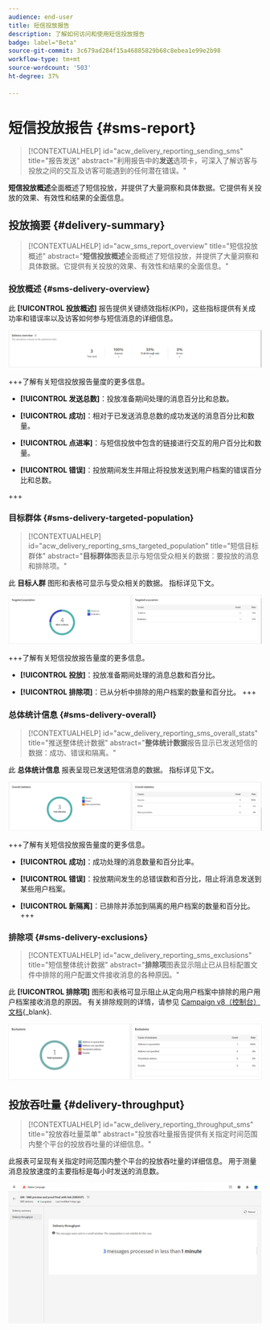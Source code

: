 ```yaml
---
audience: end-user
title: 短信投放报告
description: 了解如何访问和使用短信投放报告
badge: label="Beta"
source-git-commit: 3c679ad284f15a46885829b68c8ebea1e99e2b98
workflow-type: tm+mt
source-wordcount: '503'
ht-degree: 37%

---
```


# 短信投放报告 {#sms-report}

>[!CONTEXTUALHELP]
>id="acw_delivery_reporting_sending_sms"
>title="报告发送"
>abstract="利用报告中的&#x200B;**发送**&#x200B;选项卡，可深入了解访客与投放之间的交互及访客可能遇到的任何潜在错误。"

**短信投放概述**&#x200B;全面概述了短信投放，并提供了大量洞察和具体数据。它提供有关投放的效果、有效性和结果的全面信息。

## 投放摘要 {#delivery-summary}

>[!CONTEXTUALHELP]
>id="acw_sms_report_overview"
>title="短信投放概述"
>abstract="**短信投放概述**&#x200B;全面概述了短信投放，并提供了大量洞察和具体数据。它提供有关投放的效果、有效性和结果的全面信息。"

### 投放概述 {#sms-delivery-overview}

此 **[!UICONTROL 投放概述]** 报告提供关键绩效指标(KPI)，这些指标提供有关成功率和错误率以及访客如何参与短信消息的详细信息。

![](assets/reporting_sms_3.png)

+++了解有关短信投放报告量度的更多信息。

* **[!UICONTROL 发送总数]**：投放准备期间处理的消息百分比和总数。

* **[!UICONTROL 成功]**：相对于已发送消息总数的成功发送的消息百分比和数量。

* **[!UICONTROL 点进率]**：与短信投放中包含的链接进行交互的用户百分比和数量。

* **[!UICONTROL 错误]**：投放期间发生并阻止将投放发送到用户档案的错误百分比和总数。

+++


### 目标群体 {#sms-delivery-targeted-population}


>[!CONTEXTUALHELP]
>id="acw_delivery_reporting_sms_targeted_population"
>title="短信目标群体"
>abstract="**目标群体**&#x200B;图表显示与短信受众相关的数据：要投放的消息和排除项。"

此 **目标人群** 图形和表格可显示与受众相关的数据。 指标详见下文。

![](assets/reporting_sms_4.png)

+++了解有关短信投放报告量度的更多信息。

* **[!UICONTROL 投放]**：投放准备期间处理的消息总数和百分比。

* **[!UICONTROL 排除项]**：已从分析中排除的用户档案的数量和百分比。
+++


### 总体统计信息 {#sms-delivery-overall}


>[!CONTEXTUALHELP]
>id="acw_delivery_reporting_sms_overall_stats"
>title="推送整体统计数据"
>abstract="**整体统计数据**&#x200B;报告显示已发送短信的数据：成功、错误和隔离。"

此 **总体统计信息** 报表呈现已发送短信消息的数据。 指标详见下文。

![](assets/reporting_sms_5.png)

+++了解有关短信投放报告量度的更多信息。

* **[!UICONTROL 成功]**：成功处理的消息数量和百分比率。

* **[!UICONTROL 错误]**：投放期间发生的总错误数和百分比，阻止将消息发送到某些用户档案。

* **[!UICONTROL 新隔离]**：已排除并添加到隔离的用户档案的数量和百分比。
+++

### 排除项 {#sms-delivery-exclusions}


>[!CONTEXTUALHELP]
>id="acw_delivery_reporting_sms_exclusions"
>title="短信整体统计数据"
>abstract="**排除项**&#x200B;图表显示阻止已从目标配置文件中排除的用户配置文件接收消息的各种原因。"


此 **[!UICONTROL 排除项]** 图形和表格可显示阻止从定向用户档案中排除的用户用户档案接收消息的原因。 有关排除规则的详情，请参见 [Campaign v8（控制台）文档](https://experienceleague.adobe.com/docs/campaign/campaign-v8/send/failures/delivery-failures.html#sms-quarantines){_blank}.

![](assets/reporting_sms_6.png)

## 投放吞吐量 {#delivery-throughput}

>[!CONTEXTUALHELP]
>id="acw_delivery_reporting_throughput_sms"
>title="投放吞吐量菜单"
>abstract="投放吞吐量报告提供有关指定时间范围内整个平台的投放吞吐量的详细信息。"

此报表可呈现有关指定时间范围内整个平台的投放吞吐量的详细信息。 用于测量消息投放速度的主要指标是每小时发送的消息数。

![](assets/reporting_sms_2.png)

